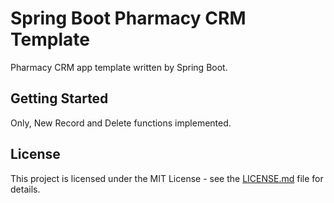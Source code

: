 # Spring Boot Pharmacy CRM Template

Pharmacy CRM app template written by Spring Boot.

## Getting Started

Only, New Record and Delete functions implemented.

## License

This project is licensed under the MIT License - see the [LICENSE.md](LICENSE.md) file for details.
